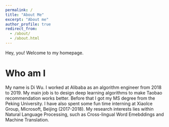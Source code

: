 ```yaml
---
permalink: /
title: "About Me"
excerpt: "About me"
author_profile: true
redirect_from: 
  - /about/
  - /about.html
---
```


Hey, you! Welcome to my homepage.

Who am I
======
My name is Di Wu.
I worked at Alibaba as an algorithm engineer from 2018 to 2019. My main job is to design deep learning algorithms to make Taobao recommendation works better. Before that I got my MS degree from the Peking University.
I have also spent some fun time interning at XiaoIce Group, Microsoft, Beijing (2017-2018). My research interests lies within Natural Language Processing, such as Cross-lingual Word Emebddings and Machine Translation.
